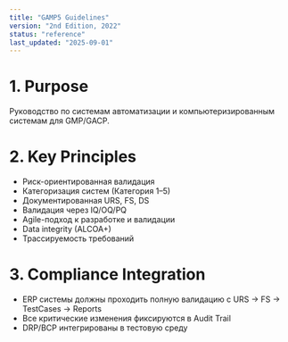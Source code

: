 ```yaml
---
title: "GAMP5 Guidelines"
version: "2nd Edition, 2022"
status: "reference"
last_updated: "2025-09-01"
---
```


# 1. Purpose

Руководство по системам автоматизации и компьютеризированным системам для GMP/GACP.

# 2. Key Principles

- Риск-ориентированная валидация
- Категоризация систем (Категория 1–5)
- Документированная URS, FS, DS
- Валидация через IQ/OQ/PQ
- Agile-подход к разработке и валидации
- Data integrity (ALCOA+)
- Трассируемость требований

# 3. Compliance Integration

- ERP системы должны проходить полную валидацию с URS → FS → TestCases → Reports
- Все критические изменения фиксируются в Audit Trail
- DRP/BCP интегрированы в тестовую среду
